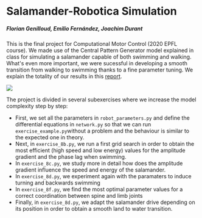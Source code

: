# Salamander-Robotica Simulation
##### Florian Genilloud, Emilio Fernández, Joachim Durant

This is the final project for Computational Motor Control (2020 EPFL course). We made use of the Central Pattern Generator model explained in class for simulating a salamander capable of both swimming and walking. What's even more important, we were sucessful in developing a smooth transition from walking to swimming thanks to a fine parameter tuning. We explain the totality of our results in this [report](report.pdf).

![](simulation_final.gif)

The project is divided in several subexercises where we increase the model complexity step by step: 
+ First, we set all the parameters in `robot_parameters.py` and define the differential equations in `network.py` so that we can run  `exercise_example.py`without a problem and the behaviour is similar to the expected one in theory.
+ Next, in `exercise_8b.py`, we run a first grid search in order to obtain the most efficient (high speed and low energy) values for the amplitude gradient and the phase lag when swimming.
+ In `exercise_8c.py`, we study more in detail how does the amplitude gradient influence the speed and energy of the salamander.
+ In `exercise_8d.py`, we experiment again with the paramaters to induce turning and backwards swimming
+ In `exercise_8f.py`, we find the most optimal parameter values for a correct coordination between spine and limb joints
+ Finally, in `exercise_8d.py`, we adapt the salamander drive depending on its position in order to obtain a smooth land to water transition.

